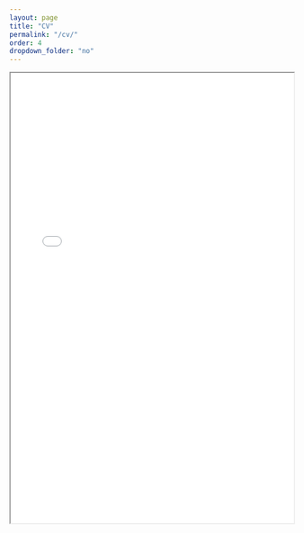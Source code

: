 ```yaml
---
layout: page
title: "CV"
permalink: "/cv/"
order: 4
dropdown_folder: "no"
---
```


<iframe src="//www.dropbox.com/s/nqyz6o23mwubsx1/CV_Daniel_Velasquez_Cabrera.pdf?raw=1" width="100%" height="800"></iframe>
